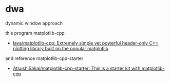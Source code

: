 # dwa
dynamic window approach

this program matplotlib-cpp
- [lava/matplotlib-cpp: Extremely simple yet powerful header-only C++ plotting library built on the popular matplotlib](https://github.com/lava/matplotlib-cpp "lava/matplotlib-cpp: Extremely simple yet powerful header-only C++ plotting library built on the popular matplotlib")

and reference matplotlib-cpp-starter
- [AtsushiSakai/matplotlib-cpp-starter: This is a starter kit with matplotlib-cpp](https://github.com/AtsushiSakai/matplotlib-cpp-starter "AtsushiSakai/matplotlib-cpp-starter: This is a starter kit with matplotlib-cpp")
